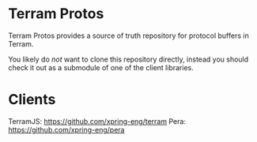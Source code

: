 # Terram Protos

Terram Protos provides a source of truth repository for protocol buffers in Terram.  

You likely do *not* want to clone this repository directly, instead you should check it out as a submodule of one of the client libraries. 

# Clients
TerramJS: https://github.com/xpring-eng/terram
Pera: https://github.com/xpring-eng/pera
